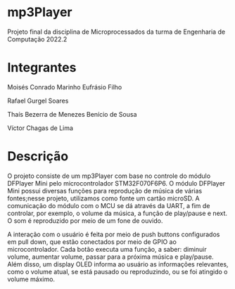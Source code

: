 # mp3Player
Projeto final da disciplina de Microprocessados da turma de Engenharia de Computação 2022.2
# Integrantes
Moisés Conrado Marinho Eufrásio Filho

Rafael Gurgel Soares

Thaís Bezerra de Menezes Benício de Sousa

Víctor Chagas de Lima

# Descrição
O projeto consiste de um mp3Player com base no controle do módulo DFPlayer Mini pelo microcontrolador STM32F070F6P6.
O módulo DFPlayer Mini possui diversas funções para reprodução de música de várias fontes;nesse projeto, utilizamos como fonte um cartão microSD. A comunicação do módulo com o MCU se dá através da UART, a fim de controlar, por exemplo, o volume da música, a função de play/pause e next. O som é reproduzido por meio de um fone de ouvido.

A interação com o usuário é feita por meio de push buttons configurados em pull down, que estão conectados por meio de GPIO ao microcontrolador. Cada botão executa uma função, a saber: diminuir volume, aumentar volume, passar para a próxima música e play/pause. Além disso, um display OLED informa ao usuário as informações relevantes, como o volume atual, se está pausado ou reproduzindo, ou se foi atingido o volume máximo.

